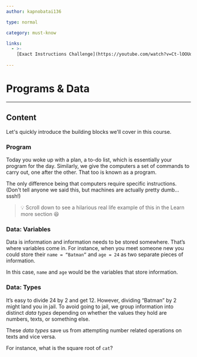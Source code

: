 ```yaml
---
author: kapnobatai136

type: normal

category: must-know

links:
  - >-
    [Exact Instructions Challenge](https://youtube.com/watch?v=Ct-lOOUqmyY){video}
  
---
```


# Programs & Data

---
## Content

Let's quickly introduce the building blocks we'll cover in this course.

### Program

Today you woke up with a plan, a to-do list, which is essentially your program for the day. Similarly, we give the computers a set of commands to carry out, one after the other. That too is known as a program.

The only difference being that computers require specific instructions. (Don't tell anyone we said this, but machines are actually pretty dumb… sssh!)

> 💡 Scroll down to see a hilarious real life example of this in the Learn more section 😆


### Data: Variables

Data is information and information needs to be stored somewhere. That’s where variables come in. For instance, when you meet someone new you could store their `name = “Batman”` and `age = 24` as two separate pieces of information.

In this case, `name` and `age` would be the variables that store information.

### Data: Types

It’s easy to divide 24 by 2 and get 12. However, dividing “Batman” by 2 might land you in jail. To avoid going to jail, we group information into distinct *data types* depending on whether the values they hold are numbers, texts, or something else.

These *data types* save us from attempting number related operations on texts and vice versa.

For instance, what is the square root of `cat`?
